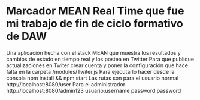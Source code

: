 Marcador MEAN Real Time que fue mi trabajo de fin de ciclo formativo de DAW
=============

Una aplicación hecha con el stack MEAN que muestra los resultados y cambios de estado en tiempo real y los postea en Twitter
Para que publique actualizaciones en Twiter crear cuenta y poner la configuración que hace falta en la carpeta /modules/Twiter.js
Para ejecutarlo hacer desde la consola npm install && npm start
Las rutas son para el usuario normal http://localhost:8080/user
Para el administrador http://localhost:8080/admin123 usuario:username password:password
